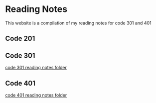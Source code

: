 # Reading Notes

This website is a compilation of my reading notes for code 301 and 401

## Code 201

## Code 301

[code 301 reading notes folder](code301)

## Code 401

[code 401 reading notes folder](code401)